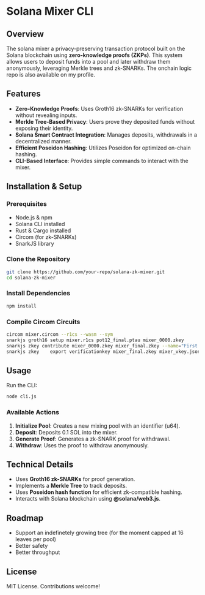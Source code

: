 # Solana Mixer CLI

## Overview
The solana mixer a privacy-preserving transaction protocol built on the Solana blockchain using **zero-knowledge proofs (ZKPs)**. This system allows users to deposit funds into a pool and later withdraw them anonymously, leveraging Merkle trees and zk-SNARKs. The onchain logic repo is also available on my profile.

## Features
- **Zero-Knowledge Proofs**: Uses Groth16 zk-SNARKs for verification without revealing inputs.
- **Merkle Tree-Based Privacy**: Users prove they deposited funds without exposing their identity.
- **Solana Smart Contract Integration**: Manages deposits, withdrawals in a decentralized manner.
- **Efficient Poseidon Hashing**: Utilizes Poseidon for optimized on-chain hashing.
- **CLI-Based Interface**: Provides simple commands to interact with the mixer.

## Installation & Setup
### Prerequisites
- Node.js & npm
- Solana CLI installed
- Rust & Cargo installed
- Circom (for zk-SNARKs)
- SnarkJS library

### Clone the Repository
```sh
git clone https://github.com/your-repo/solana-zk-mixer.git
cd solana-zk-mixer
```

### Install Dependencies
```sh
npm install
```

### Compile Circom Circuits
```sh
circom mixer.circom --r1cs --wasm --sym
snarkjs groth16 setup mixer.r1cs pot12_final.ptau mixer_0000.zkey
snarkjs zkey contribute mixer_0000.zkey mixer_final.zkey --name="First contribution" -v
snarkjs zkey    export verificationkey mixer_final.zkey mixer_vkey.json
```

## Usage
Run the CLI:
```sh
node cli.js
```

### Available Actions
1. **Initialize Pool**: Creates a new mixing pool with an identifier (u64).
2. **Deposit**: Deposits 0.1 SOL into the mixer.
3. **Generate Proof**: Generates a zk-SNARK proof for withdrawal.
4. **Withdraw**: Uses the proof to withdraw anonymously.



## Technical Details
- Uses **Groth16 zk-SNARKs** for proof generation.
- Implements a **Merkle Tree** to track deposits.
- Uses **Poseidon hash function** for efficient zk-compatible hashing.
- Interacts with Solana blockchain using **@solana/web3.js**.

## Roadmap
 - Support an indefinetely growing tree (for the moment capped at 16 leaves per pool)
 - Better safety 
 - Better throughput

## License
MIT License. Contributions welcome!



